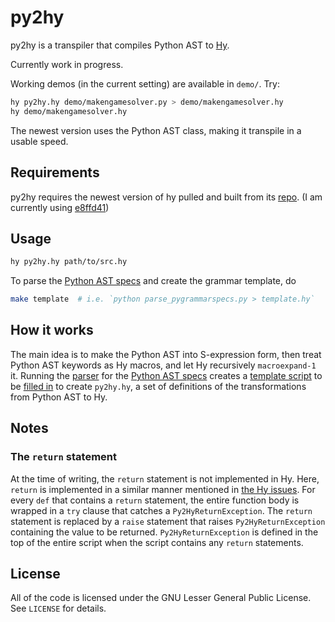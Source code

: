 # py2hy

py2hy is a transpiler that compiles Python AST to
[Hy](https://github.com/hylang/hy).

Currently work in progress.

Working demos (in the current setting) are available in `demo/`. Try:

```bash
hy py2hy.hy demo/makengamesolver.py > demo/makengamesolver.hy
hy demo/makengamesolver.hy
```

The newest version uses the Python AST class, making it transpile in a usable speed.


## Requirements

py2hy requires the newest version of hy pulled and built from its
[repo](https://github.com/hylang/hy). (I am currently using
[e8ffd41](https://github.com/hylang/hy/commit/e8ffd412028232cc2cc4fe4bfb10f21ce8ab2565))


## Usage

```bash
hy py2hy.hy path/to/src.hy
```

To parse the [Python AST specs](https://docs.python.org/3.6/library/ast.html)
and create the grammar template, do

```bash
make template  # i.e. `python parse_pygrammarspecs.py > template.hy`
```

## How it works
The main idea is to make the Python AST into S-expression form, then treat
Python AST keywords as Hy macros, and let Hy recursively `macroexpand-1` it.
Running the [parser](lib/parse_pygrammarspecs.py) for the
[Python AST specs](https://docs.python.org/3.6/library/ast.html) creates a
[template script](template.hy) to be [filled in](py2hy.hy) to create
`py2hy.hy`, a set of definitions of the transformations from Python AST to Hy.


## Notes
### The `return` statement
At the time of writing, the `return` statement is not implemented in Hy. Here,
`return` is implemented in a similar manner mentioned in
[the Hy issues](https://github.com/hylang/hy/issues/739#issuecomment-68392695).
For every `def` that contains a `return` statement, the entire function body is
wrapped in a `try` clause that catches a `Py2HyReturnException`. The `return`
statement is replaced by a `raise` statement that raises `Py2HyReturnException`
containing the value to be returned. `Py2HyReturnException` is defined in the
top of the entire script when the script contains any `return` statements.

## License
All of the code is licensed under the GNU Lesser General Public License. See `LICENSE` for details.